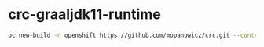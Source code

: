 # crc-graaljdk11-runtime

```bash
oc new-build -n openshift https://github.com/mopanowicz/crc.git --context-dir=s2i/crc-graaljdk11-runtime --source-secret=crc-github --name=crc-graaljdk11-runtime --to=crc-graaljdk11-runtime:release
```
